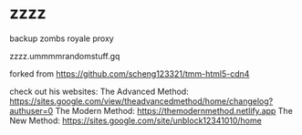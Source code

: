 # zzzz
backup zombs royale proxy

zzzz.ummmmrandomstuff.gq 

forked from https://github.com/scheng123321/tmm-html5-cdn4

check out his websites:
The Advanced Method: https://sites.google.com/view/theadvancedmethod/home/changelog?authuser=0
The Modern Method: https://themodernmethod.netlify.app
The New Method: https://sites.google.com/site/unblock12341010/home
